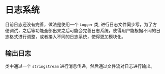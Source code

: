 # 日志系统
目前日志还没有完善，做法是使用一个 `Logger` 类, 进行日志文件同步写，为了方便调试，之后等功能全部出来之后可能会完善日志系统，使得用户能根据不同的日志格式进行调整，或者接入不同的日志系统，使得更加模块化。

## 输出日志
类中通过一个 `stringstream` 进行消息传递，然后通过文件流对日志进行输出。